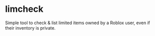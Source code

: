 # limcheck
Simple tool to check &amp; list limited items owned by a Roblox user, even if their inventory is private.
